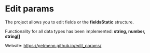 # Edit params

The project allows you to edit fields or the **fieldsStatic** structure.

Functionality for all data types has been implemented: **string, number, string[]**

Website: https://getmenn.github.io/edit_params/
